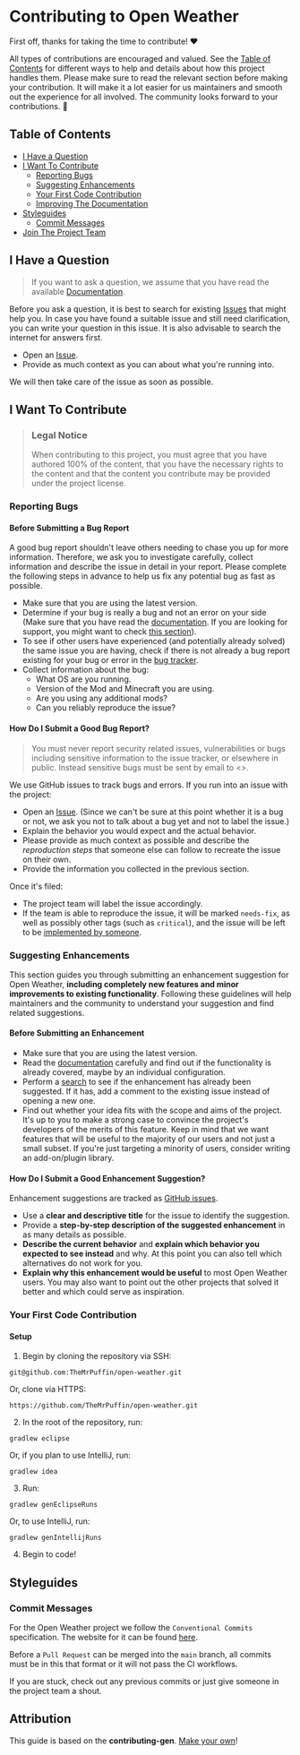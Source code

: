 
# Contributing to Open Weather

First off, thanks for taking the time to contribute! ❤️

All types of contributions are encouraged and valued. See the [Table of Contents](#table-of-contents) for different ways to help and details about how this project handles them. Please make sure to read the relevant section before making your contribution. It will make it a lot easier for us maintainers and smooth out the experience for all involved. The community looks forward to your contributions. 🎉

## Table of Contents

- [I Have a Question](#i-have-a-question)
- [I Want To Contribute](#i-want-to-contribute)
    - [Reporting Bugs](#reporting-bugs)
    - [Suggesting Enhancements](#suggesting-enhancements)
    - [Your First Code Contribution](#your-first-code-contribution)
    - [Improving The Documentation](#improving-the-documentation)
- [Styleguides](#styleguides)
    - [Commit Messages](#commit-messages)
- [Join The Project Team](#join-the-project-team)

## I Have a Question

> If you want to ask a question, we assume that you have read the available [Documentation](https://github.com/TheMrPuffin/open-weather/blob/main/README.md).

Before you ask a question, it is best to search for existing [Issues](https:github.com/themrpuffin/open-weather/issues) that might help you. In case you have found a suitable issue and still need clarification, you can write your question in this issue. It is also advisable to search the internet for answers first.

- Open an [Issue](https:github.com/themrpuffin/open-weather/issues/new).
- Provide as much context as you can about what you're running into.

We will then take care of the issue as soon as possible.

## I Want To Contribute

> ### Legal Notice
> When contributing to this project, you must agree that you have authored 100% of the content, that you have the necessary rights to the content and that the content you contribute may be provided under the project license.

### Reporting Bugs

<!-- omit in toc -->
#### Before Submitting a Bug Report

A good bug report shouldn't leave others needing to chase you up for more information. Therefore, we ask you to investigate carefully, collect information and describe the issue in detail in your report. Please complete the following steps in advance to help us fix any potential bug as fast as possible.

- Make sure that you are using the latest version.
- Determine if your bug is really a bug and not an error on your side (Make sure that you have read the [documentation](https://github.com/TheMrPuffin/open-weather/blob/main/README.md). If you are looking for support, you might want to check [this section](#i-have-a-question)).
- To see if other users have experienced (and potentially already solved) the same issue you are having, check if there is not already a bug report existing for your bug or error in the [bug tracker](https:github.com/themrpuffin/open-weatherissues?q=label%3Abug).
- Collect information about the bug:
    - What OS are you running.
    - Version of the Mod and Minecraft you are using.
    - Are you using any additional mods?
    - Can you reliably reproduce the issue? 

<!-- omit in toc -->
#### How Do I Submit a Good Bug Report?

> You must never report security related issues, vulnerabilities or bugs including sensitive information to the issue tracker, or elsewhere in public. Instead sensitive bugs must be sent by email to <>.

We use GitHub issues to track bugs and errors. If you run into an issue with the project:

- Open an [Issue](https:github.com/themrpuffin/open-weather/issues/new). (Since we can't be sure at this point whether it is a bug or not, we ask you not to talk about a bug yet and not to label the issue.)
- Explain the behavior you would expect and the actual behavior.
- Please provide as much context as possible and describe the *reproduction steps* that someone else can follow to recreate the issue on their own. 
- Provide the information you collected in the previous section.

Once it's filed:

- The project team will label the issue accordingly.
- If the team is able to reproduce the issue, it will be marked `needs-fix`, as well as possibly other tags (such as `critical`), and the issue will be left to be [implemented by someone](#your-first-code-contribution).

### Suggesting Enhancements

This section guides you through submitting an enhancement suggestion for Open Weather, **including completely new features and minor improvements to existing functionality**. Following these guidelines will help maintainers and the community to understand your suggestion and find related suggestions.

#### Before Submitting an Enhancement

- Make sure that you are using the latest version.
- Read the [documentation](https://github.com/TheMrPuffin/open-weather/blob/main/README.md) carefully and find out if the functionality is already covered, maybe by an individual configuration.
- Perform a [search](https:github.com/themrpuffin/open-weather/issues) to see if the enhancement has already been suggested. If it has, add a comment to the existing issue instead of opening a new one.
- Find out whether your idea fits with the scope and aims of the project. It's up to you to make a strong case to convince the project's developers of the merits of this feature. Keep in mind that we want features that will be useful to the majority of our users and not just a small subset. If you're just targeting a minority of users, consider writing an add-on/plugin library.

<!-- omit in toc -->
#### How Do I Submit a Good Enhancement Suggestion?

Enhancement suggestions are tracked as [GitHub issues](https:github.com/themrpuffin/open-weather/issues).

- Use a **clear and descriptive title** for the issue to identify the suggestion.
- Provide a **step-by-step description of the suggested enhancement** in as many details as possible.
- **Describe the current behavior** and **explain which behavior you expected to see instead** and why. At this point you can also tell which alternatives do not work for you.
- **Explain why this enhancement would be useful** to most Open Weather users. You may also want to point out the other projects that solved it better and which could serve as inspiration.

<!-- You might want to create an issue template for enhancement suggestions that can be used as a guide and that defines the structure of the information to be included. If you do so, reference it here in the description. -->

### Your First Code Contribution

#### Setup

1. Begin by cloning the repository via SSH:
```
git@github.com:TheMrPuffin/open-weather.git
```
Or, clone via HTTPS:
```
https://github.com/TheMrPuffin/open-weather.git
```

2. In the root of the repository, run:
```
gradlew eclipse
```

Or, if you plan to use IntelliJ, run:
```
gradlew idea
```

3. Run:
```
gradlew genEclipseRuns
```

Or, to use IntelliJ, run:
```
gradlew genIntellijRuns
```
4. Begin to code! 

## Styleguides

### Commit Messages
For the Open Weather project we follow the ``Conventional Commits`` specification. The website for it can be found [here](https://www.conventionalcommits.org/en/v1.0.0/#specification).

Before a ``Pull Request`` can be merged into the ``main`` branch, all commits must be in this that format or it will not pass the CI workflows. 

If you are stuck, check out any previous commits or just give someone in the project team a shout. 

## Attribution
This guide is based on the **contributing-gen**. [Make your own](https://github.com/bttger/contributing-gen)!
